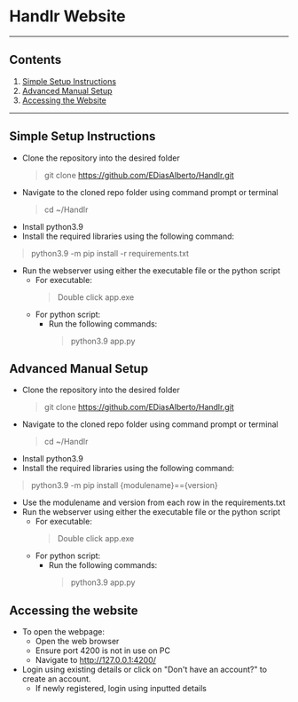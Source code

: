 # Handlr Website

----
## Contents
1. [Simple Setup Instructions](https://github.com/EDiasAlberto/Handlr#Simple-Setup-Instructions)
2. [Advanced Manual Setup](https://github.com/EDiasAlberto/Handlr#Advanced-manual-setup)
3. [Accessing the Website](https://github.com/EDiasAlberto/Handlr#accessing-the-website)


----


## Simple Setup Instructions
+ Clone the repository into the desired folder
    > git clone https://github.com/EDiasAlberto/Handlr.git
+ Navigate to the cloned repo folder using command prompt or terminal
    > cd ~/Handlr
+ Install python3.9
+ Install the required libraries using the following command:
> python3.9 -m pip install -r requirements.txt
+ Run the webserver using either the executable file or the python script
    + For executable:
        > Double click app.exe
    + For python script:
        + Run the following commands:
            > python3.9 app.py

## Advanced Manual Setup
+ Clone the repository into the desired folder
    > git clone https://github.com/EDiasAlberto/Handlr.git
+ Navigate to the cloned repo folder using command prompt or terminal
    > cd ~/Handlr
+ Install python3.9
+ Install the required libraries using the following command:
> python3.9 -m pip install {modulename}=={version}
+ Use the modulename and version from each row in the requirements.txt
+ Run the webserver using either the executable file or the python script
    + For executable:
        > Double click app.exe
    + For python script:
        + Run the following commands:
            > python3.9 app.py


## Accessing the website
+ To open the webpage:
    + Open the web browser
    + Ensure port 4200 is not in use on PC
    + Navigate to http://127.0.0.1:4200/
+ Login using existing details or click on "Don't have an account?" to create an account. 
    + If newly registered, login using inputted details
